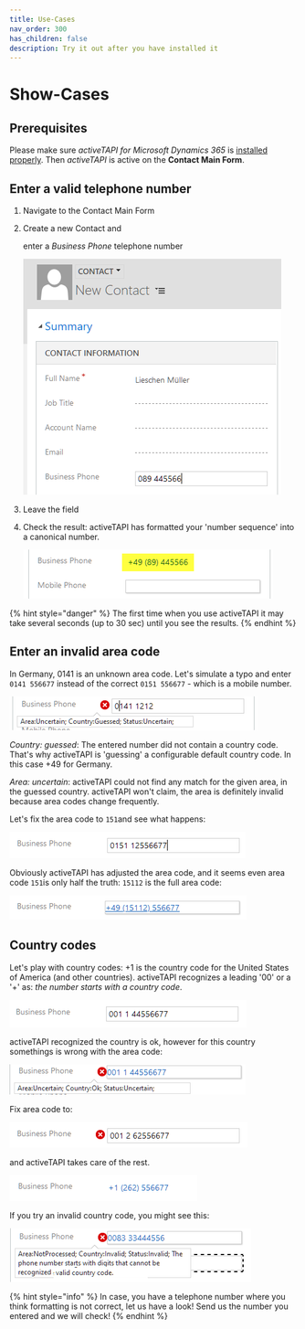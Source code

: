 ```yaml
---
title: Use-Cases
nav_order: 300
has_children: false
description: Try it out after you have installed it
---
```


# Show-Cases

## Prerequisites

Please make sure _activeTAPI for Microsoft Dynamics 365_ is [installed properly](../solution/oob_integration.md). Then _activeTAPI_ is active on the **Contact Main Form**.

## Enter a valid telephone number

1. Navigate to the Contact Main Form
2. Create a new Contact and

   enter a _Business Phone_ telephone number

   ![contact\_card](../../../.gitbook/assets/contact_card.png)

3. Leave the field
4. Check the result: activeTAPI has formatted your 'number sequence' into a canonical number.

   ![contact\_phonenumer\_canonical](../../../.gitbook/assets/contact_phonenumer_canonical.png)

{% hint style="danger" %}
The first time when you use activeTAPI it may take several seconds \(up to 30 sec\) until you see the results.
{% endhint %}

## Enter an invalid area code

In Germany, 0141 is an unknown area code. Let's simulate a typo and enter `0141 556677` instead of the correct `0151 556677` - which is a mobile number.

![](../../../.gitbook/assets/showcase_0102.png)

_Country: guessed_: The entered number did not contain a country code. That's why activeTAPI is 'guessing' a configurable default country code. In this case +49 for Germany.

_Area: uncertain_: activeTAPI could not find any match for the given area, in the guessed country. activeTAPI won't claim, the area is definitely invalid because area codes change frequently.

Let's fix the area code to `151`and see what happens:

![](../../../.gitbook/assets/showcase_0104.png)

Obviously activeTAPI has adjusted the area code, and it seems even area code `151`is only half the truth: `15112` is the full area code:

![](../../../.gitbook/assets/showcase_0105.png)

## Country codes

Let's play with country codes: +1 is the country code for the United States of America \(and other countries\). activeTAPI recognizes a leading '00' or a '+' as: _the number starts with a country code_.

![](../../../.gitbook/assets/showcase_0106.png)

activeTAPI recognized the country is ok, however for this country somethings is wrong with the area code:

![](../../../.gitbook/assets/showcase_0107.png)

Fix area code to:

![](../../../.gitbook/assets/showcase_0108.png)

and activeTAPI takes care of the rest.

![](../../../.gitbook/assets/showcase_0109.png)

If you try an invalid country code, you might see this:

![](../../../.gitbook/assets/showcase_0110.PNG)

{% hint style="info" %}
In case, you have a telephone number where you think formatting is not correct, let us have a look! Send us the number you entered and we will check!
{% endhint %}

